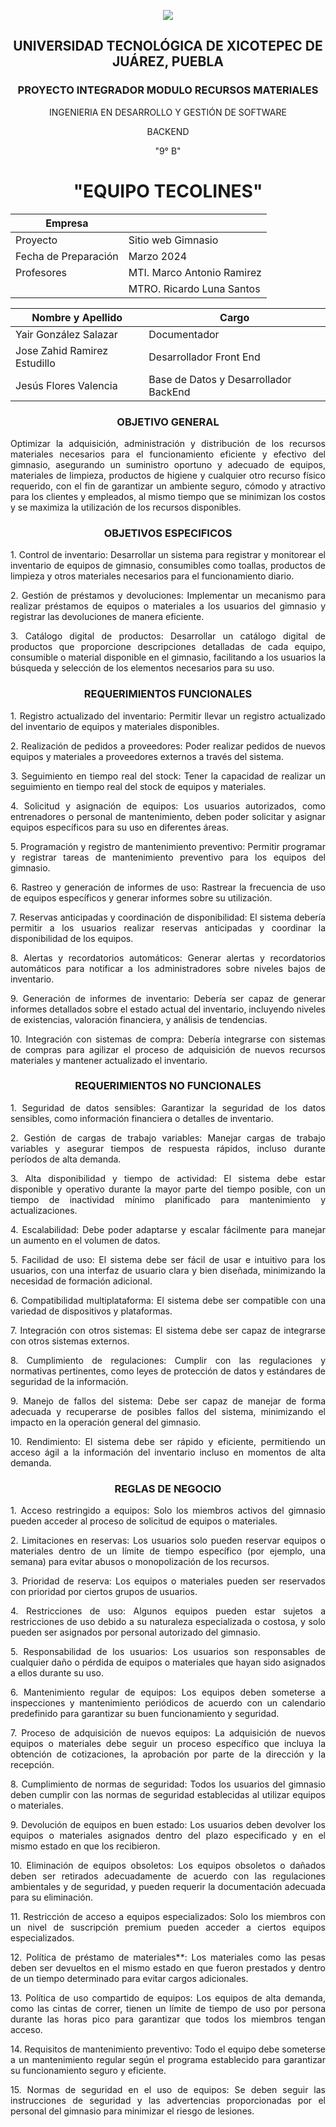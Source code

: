 <p align="center">
   <img src="https://github.com/user-attachments/assets/727a3325-10e5-4ff1-9238-ed69534fb5e2">
</p>

<div align="center">
   
## UNIVERSIDAD TECNOLÓGICA DE XICOTEPEC DE JUÁREZ, PUEBLA
### PROYECTO INTEGRADOR MODULO RECURSOS MATERIALES
INGENIERIA EN DESARROLLO Y GESTIÓN DE SOFTWARE 

BACKEND

"9° B"

# "EQUIPO TECOLINES"

| Empresa          |                                |
| ----------------|-------------------------------------|
| Proyecto        | Sitio web Gimnasio                 |
| Fecha de Preparación | Marzo 2024                     |
| Profesores      | MTI. Marco Antonio Ramirez         |
|                 | MTRO. Ricardo Luna Santos         |

| Nombre y Apellido           | Cargo                            |
| --------------------------- | -------------------------------- |
| Yair González Salazar | Documentador                   |
| Jose Zahid Ramirez Estudillo            | Desarrollador Front End |
| Jesús Flores Valencia | Base de Datos y Desarrollador BackEnd |

### OBJETIVO GENERAL
<p align="justify"> 
   Optimizar la adquisición, administración y distribución de los recursos materiales necesarios para el funcionamiento eficiente y efectivo del gimnasio, asegurando un suministro oportuno y adecuado de equipos, materiales de limpieza, productos de higiene y cualquier otro recurso físico requerido, con el fin de garantizar un ambiente seguro, cómodo y atractivo para los clientes y empleados, al mismo tiempo que se minimizan los costos y se maximiza la utilización de los recursos disponibles.
</p>

### OBJETIVOS ESPECIFICOS
<p align="justify">
1. Control de inventario: Desarrollar un sistema para registrar y monitorear el inventario de equipos de gimnasio, consumibles como toallas, productos de limpieza y otros materiales necesarios para el funcionamiento diario.
</p>

<p align="justify">
2. Gestión de préstamos y devoluciones: Implementar un mecanismo para realizar préstamos de equipos o materiales a los usuarios del gimnasio y registrar las devoluciones de manera eficiente.
</p>

<p align="justify">
3. Catálogo digital de productos: Desarrollar un catálogo digital de productos que proporcione descripciones detalladas de cada equipo, consumible o material disponible en el gimnasio, facilitando a los usuarios la búsqueda y selección de los elementos necesarios para su uso.
</p>

### REQUERIMIENTOS FUNCIONALES
<p align="justify">
1. Registro actualizado del inventario: Permitir llevar un registro actualizado del inventario de equipos y materiales disponibles.
</p>

<p align="justify">
2. Realización de pedidos a proveedores: Poder realizar pedidos de nuevos equipos y materiales a proveedores externos a través del sistema.
</p>

<p align="justify">
3. Seguimiento en tiempo real del stock: Tener la capacidad de realizar un seguimiento en tiempo real del stock de equipos y materiales.
</p>

<p align="justify">
4. Solicitud y asignación de equipos: Los usuarios autorizados, como entrenadores o personal de mantenimiento, deben poder solicitar y asignar equipos específicos para su uso en diferentes áreas.
</p>

<p align="justify">
5. Programación y registro de mantenimiento preventivo: Permitir programar y registrar tareas de mantenimiento preventivo para los equipos del gimnasio.
</p>

<p align="justify">
6. Rastreo y generación de informes de uso: Rastrear la frecuencia de uso de equipos específicos y generar informes sobre su utilización.
</p>

<p align="justify">
7. Reservas anticipadas y coordinación de disponibilidad: El sistema debería permitir a los usuarios realizar reservas anticipadas y coordinar la disponibilidad de los equipos.
</p>

<p align="justify">
8. Alertas y recordatorios automáticos: Generar alertas y recordatorios automáticos para notificar a los administradores sobre niveles bajos de inventario.
</p>

<p align="justify">
9. Generación de informes de inventario: Debería ser capaz de generar informes detallados sobre el estado actual del inventario, incluyendo niveles de existencias, valoración financiera, y análisis de tendencias.
</p>

<p align="justify">
10. Integración con sistemas de compra: Debería integrarse con sistemas de compras para agilizar el proceso de adquisición de nuevos recursos materiales y mantener actualizado el inventario.
</p>

### REQUERIMIENTOS NO FUNCIONALES
<p align="justify">
1. Seguridad de datos sensibles: Garantizar la seguridad de los datos sensibles, como información financiera o detalles de inventario.
</p>

<p align="justify">
2. Gestión de cargas de trabajo variables: Manejar cargas de trabajo variables y asegurar tiempos de respuesta rápidos, incluso durante períodos de alta demanda.
</p>

<p align="justify">
3. Alta disponibilidad y tiempo de actividad: El sistema debe estar disponible y operativo durante la mayor parte del tiempo posible, con un tiempo de inactividad mínimo planificado para mantenimiento y actualizaciones.
</p>

<p align="justify">
4. Escalabilidad: Debe poder adaptarse y escalar fácilmente para manejar un aumento en el volumen de datos.
</p>

<p align="justify">
5. Facilidad de uso: El sistema debe ser fácil de usar e intuitivo para los usuarios, con una interfaz de usuario clara y bien diseñada, minimizando la necesidad de formación adicional.
</p>

<p align="justify">
6. Compatibilidad multiplataforma: El sistema debe ser compatible con una variedad de dispositivos y plataformas.
</p>

<p align="justify">
7. Integración con otros sistemas: El sistema debe ser capaz de integrarse con otros sistemas externos.
</p>

<p align="justify">
8. Cumplimiento de regulaciones: Cumplir con las regulaciones y normativas pertinentes, como leyes de protección de datos y estándares de seguridad de la información.
</p>

<p align="justify">
9. Manejo de fallos del sistema: Debe ser capaz de manejar de forma adecuada y recuperarse de posibles fallos del sistema, minimizando el impacto en la operación general del gimnasio.
</p>

<p align="justify">
10. Rendimiento: El sistema debe ser rápido y eficiente, permitiendo un acceso ágil a la información del inventario incluso en momentos de alta demanda.
</p>

### REGLAS DE NEGOCIO

<p align="justify">
1. Acceso restringido a equipos: Solo los miembros activos del gimnasio pueden acceder al proceso de solicitud de equipos o materiales.
</p>

<p align="justify">
2. Limitaciones en reservas: Los usuarios solo pueden reservar equipos o materiales dentro de un límite de tiempo específico (por ejemplo, una semana) para evitar abusos o monopolización de los recursos.
</p>

<p align="justify">
3. Prioridad de reserva: Los equipos o materiales pueden ser reservados con prioridad por ciertos grupos de usuarios.
</p>

<p align="justify">
4. Restricciones de uso: Algunos equipos pueden estar sujetos a restricciones de uso debido a su naturaleza especializada o costosa, y solo pueden ser asignados por personal autorizado del gimnasio.
</p>

<p align="justify">
5. Responsabilidad de los usuarios: Los usuarios son responsables de cualquier daño o pérdida de equipos o materiales que hayan sido asignados a ellos durante su uso.
</p>

<p align="justify">
6. Mantenimiento regular de equipos: Los equipos deben someterse a inspecciones y mantenimiento periódicos de acuerdo con un calendario predefinido para garantizar su buen funcionamiento y seguridad.
</p>

<p align="justify">
7. Proceso de adquisición de nuevos equipos: La adquisición de nuevos equipos o materiales debe seguir un proceso específico que incluya la obtención de cotizaciones, la aprobación por parte de la dirección y la recepción.
</p>

<p align="justify">
8. Cumplimiento de normas de seguridad: Todos los usuarios del gimnasio deben cumplir con las normas de seguridad establecidas al utilizar equipos o materiales.
</p>

<p align="justify">
9. Devolución de equipos en buen estado: Los usuarios deben devolver los equipos o materiales asignados dentro del plazo especificado y en el mismo estado en que los recibieron.
</p>

<p align="justify">
10. Eliminación de equipos obsoletos: Los equipos obsoletos o dañados deben ser retirados adecuadamente de acuerdo con las regulaciones ambientales y de seguridad, y pueden requerir la documentación adecuada para su eliminación.
</p>

<p align="justify">
11. Restricción de acceso a equipos especializados: Solo los miembros con un nivel de suscripción premium pueden acceder a ciertos equipos especializados.
</p>

<p align="justify">
12. Política de préstamo de materiales**: Los materiales como las pesas deben ser devueltos en el mismo estado en que fueron prestados y dentro de un tiempo determinado para evitar cargos adicionales.
</p>

<p align="justify">
13. Política de uso compartido de equipos: Los equipos de alta demanda, como las cintas de correr, tienen un límite de tiempo de uso por persona durante las horas pico para garantizar que todos los miembros tengan acceso.
</p>

<p align="justify">
14. Requisitos de mantenimiento preventivo: Todo el equipo debe someterse a un mantenimiento regular según el programa establecido para garantizar su funcionamiento seguro y eficiente.
</p>

<p align="justify">
15. Normas de seguridad en el uso de equipos: Se deben seguir las instrucciones de seguridad y las advertencias proporcionadas por el personal del gimnasio para minimizar el riesgo de lesiones.
</p>


</div>
